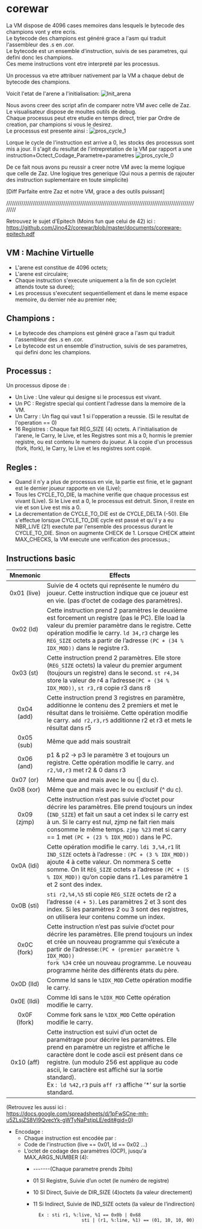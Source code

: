 # corewar

La VM dispose de 4096 cases memoires dans lesquels le bytecode des champions vont y etre ecris.<br/>
Le bytecode des champions est généré grace a l'asm qui traduit l'assembleur des .s en .cor.<br/>
Le bytecode est un ensemble d'instruction, suivis de ses parametres, qui defini donc les champions.<br/>
Ces meme instructions vont etre interpreté par les processus.<br/>

Un processus va etre attribuer nativement par la VM a chaque debut de bytecode des champions.<br/>

Voicit l'etat de l'arene a l'initialisation:
![Init_arena](https://github.com/Jino42/corewar/blob/master/pic/init_arena.png)

Nous avons creer des script afin de comparer notre VM avec celle de Zaz.<br/>
Le visualisateur dispose de moultes outils de debug.<br/>
Chaque processus peut etre etudie en temps direct, trier par Ordre de creation, par champions si vous le desirez.<br/>
Le processus est presente ainsi :
![pros_cycle_1](https://github.com/Jino42/corewar/blob/master/pic/pros_cycle_1.png)

Lorque le cycle de l'instruction est arrive a 0, les stocks des processus sont mis a jour. Il s'agit du resultat de l'intrepretation de la VM par rapport a une instruction+Octect_Codage_Parametre+parametres
![pros_cycle_0](https://github.com/Jino42/corewar/blob/master/pic/proce_cycle_0.png)

De ce fait nous avons pu reussir a creer notre VM avec la meme logique que celle de Zaz. Une logique tres generique (Qui nous a permis de rajouter des instruction suplementaire en toute simplicite)<br/>

[Diff Parfaite entre Zaz et notre VM, grace a des outils puissant]

//////////////////////////////////////////////////////////////////////////////////////////////////////// <br/>

Retrouvez le sujet d'Epitech (Moins fun que celui de 42) ici : https://github.com/Jino42/corewar/blob/master/documents/coreware-epitech.pdf

VM : Machine Virtuelle
-
- L'arene est constitue de 4096 octets;
- L'arene est circulaire;
- Chaque instruction s'execute uniquement a la fin de son cycle(et attends toute sa duree);
- Les processus s'executent sequentiellement et dans le meme espace memoire, du dernier née au premier née;

Champions :
-
- Le bytecode des champions est généré grace a l'asm qui traduit l'assembleur des .s en .cor.
- Le bytecode est un ensemble d'instruction, suivis de ses parametres, qui defini donc les champions.

Processus :
-
Un processus dipose de :<br/>
- Un Live : Une valeur qui designe si le processus est vivant.
- Un PC : Registre special qui contient l'adresse dans la memoire de la VM.<br/>
- Un Carry : Un flag qui vaut 1 si l'opperation a reussie. (Si le resultat de l'operation == 0)<br/>
- 16 Registres : Chaque fait REG_SIZE (4) octets. A l'initialisation de l'arene, le Carry, le Live, et les Registres sont mis a 0, hormis le premier registre, ou est contenu le numero du joueur. A la copie d'un processus (fork, lfork), le Carry, le Live et les registres sont copié.

Regles :
-
- Quand il n'y a plus de processus en vie, la partie est finie, et le gagnant est le dernier joueur rapporte en vie (Live);
- Tous les CYCLE_TO_DIE, la machine verifie que chaque processus est vivant (Live). Si le Live est a 0, le processus est detruit. Sinon, il reste en vie et son Live est mis a 0.
- La decrementation de CYCLE_TO_DIE est de CYCLE_DELTA (-50). Elle s'effectue lorsque CYCLE_TO_DIE cycle est passé et qu'il y a eu NBR_LIVE (21) exectute par l'ensemble des processus durant le CYCLE_TO_DIE. Sinon on augmente CHECK de 1. Lorsque CHECK atteint MAX_CHECKS, la VM execute une verification des processus.;

Instructions basic
-

| Mnemonic |                               Effects                        |
|:----------:| ----------------------------------------------------------- |
| 0x01 (live)|Suivie de 4 octets qui représente le numéro du joueur. Cette instruction indique que ce joueur est en vie. (pas d’octet de codage des paramètres).                                    |
|0x02 (ld)|Cette instruction prend 2 paramètres le deuxième est forcement un registre (pas le PC). Elle load la valeur du premier paramètre dans le registre. Cette opération modifie le carry. ``ld 34,r3`` charge les `REG_SIZE` octets a partir de l’adresse `(PC + (34 % IDX_MOD))` dans le registre r3.|
|0x03 (st)|Cette instruction prend 2 paramètres. Elle store (`REG_SIZE` octets) la valeur du premier argument (toujours un registre) dans le second. `st r4,34` store la valeur de r4 a l’adresse`(PC + (34 % IDX_MOD))`, `st r3,r8` copie r3 dans r8|
|0x04 (add)|Cette instruction prend 3 registres en paramètre, additionne le contenu des 2 premiers et met le résultat dans le troisième. Cette opération modifie le carry. `add r2,r3,r5` additionne r2 et r3 et mets le résultat dans r5|
|0x05 (sub)|Même que add mais soustrait|
|0x06 (and)|p1 & p2 -> p3 le paramètre 3 et toujours un registre. Cette opération modifie le carry. `and r2,%0,r3` met r2 & 0 dans r3|
|0x07 (or)|Même que and mais avec le ou (&#124; du c).|
|0x08 (xor)|Même que and mais avec le ou exclusif (^ du c).|
|0x09 (zjmp)|Cette instruction n’est pas suivie d’octet pour décrire les paramètres. Elle prend toujours un index (`IND_SIZE`) et fait un saut a cet index si le carry est à un. Si le carry est nul, zjmp ne fait rien mais consomme le même temps. `zjmp %23` met si carry == 1 met `(PC + (23 % IDX_MOD))` dans le PC.|
|0x0A (ldi)|Cette opération modifie le carry. `ldi 3,%4,r1` lit `IND_SIZE` octets à l’adresse : `(PC + (3 % IDX_MOD))` ajoute 4 à cette valeur. On nommera S cette somme. On lit `REG_SIZE` octets a l’adresse `(PC + (S % IDX_MOD))` qu’on copie dans r1. Les paramètre 1 et 2 sont des index.|
|0x0B (sti)|`sti r2,%4,%5` sti copie `REG_SIZE` octets de r2 a l’adresse `(4 + 5)`. Les paramètres 2 et 3 sont des index. Si les paramètres 2 ou 3 sont des registres, on utilisera leur contenu comme un index.|
0x0C (fork)|Cette instruction n’est pas suivie d’octet pour décrire les paramètres. Elle prend toujours un index et crée un nouveau programme qui s’exécute a partir de l’adresse:`(PC + (premier paramètre % IDX_MOD))`<br>`fork %34` crée un nouveau programme. Le nouveau programme hérite des différents états du père.|
0x0D (lld)|Comme ld sans le `%IDX_MOD` Cette opération modifie le carry.|
0x0E (lldi)|Comme ldi sans le `%IDX_MOD` Cette opération modifie le carry.|
0x0F (lfork)|Comme fork sans le `%IDX_MOD` Cette opération modifie le carry.|
0x10 (aff)|Cette instruction est suivi d’un octet de paramétrage pour décrire les paramètres. Elle prend en paramètre un registre et affiche le caractère dont le code ascii est présent dans ce registre. (un modulo 256 est applique au code ascii, le caractère est affiché sur la sortie standard).<br>Ex :` ld %42,r3` puis `aff r3` affiche ’*’ sur la sortie standard.|

(Retrouvez les aussi ici : https://docs.google.com/spreadsheets/d/1pFwSCne-mh-u5ZLsjZS8VI9QvecYk-gWTyNaPstjpLE/edit#gid=0)

* Encodage :
	* Chaque instruction est encodée par :
	* Code de l'instruction (live == 0x01, ld == 0x02 ...)
	* L’octet de codage des paramètres (OCP), jusqu'a MAX_ARGS_NUMBER (4):
		* -------(Chaque parametre prends 2bits)
		* 01 SI Registre, Suivie d’un octet            (le numéro de registre)
		* 10 SI Direct,   Suivie de DIR_SIZE (4)octets (la valeur directement)
		* 11 Si Indirect, Suivie de IND_SIZE octets    (la valeur de l’indirection)
	
				Ex : sti r1, %:live, %1 == 0x0b | 0x68
							    sti | (r1, %:line, %1) == (01, 10, 10, 00)
